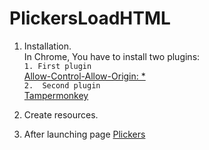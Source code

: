 # PlickersLoadHTML


1.  Installation.  
In Chrome, You have to install two plugins:  
  `1. First plugin`  
  [Allow-Control-Allow-Origin: *](https://chrome.google.com/webstore/detail/allow-control-allow-origi/nlfbmbojpeacfghkpbjhddihlkkiljbi)  
  `2.  Second plugin`  
  [Tampermonkey](https://chrome.google.com/webstore/detail/tampermonkey/dhdgffkkebhmkfjojejmpbldmpobfkfo)  
2.  Create resources.  


3.  After launching page [Plickers](https://www.plickers.com)  
